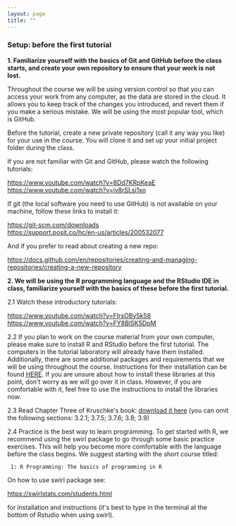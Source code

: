 ```yaml
---
layout: page
title: ""
---
```



### Setup: before the first tutorial


<b> 1. Familiarize yourself with the basics of Git and GitHub before the class starts, and create your own repository to ensure that your work is not lost.</b>

Throughout the course we will be using version control so that you can access your work from any computer, as the data are stored in the cloud. It allows  you to keep track of the changes you introduced, and revert them if you make a serious mistake. We will be using the most popular tool, which is GitHub.

Before the tutorial, create a new private repository (call it any way you like) for your use in the course. You will clone it and set up your initial project folder during the class.

If you are not familiar with Git and GitHub, please watch the following tutorials:

<a href="https://www.youtube.com/watch?v=8Dd7KRpKeaE ">https://www.youtube.com/watch?v=8Dd7KRpKeaE</a>      
<a href="https://www.youtube.com/watch?v=iv8rSLsi1xo">https://www.youtube.com/watch?v=iv8rSLsi1xo</a>


If git (the local software you need to use GitHub) is not available on your machine, follow these links to install it:

<a href="https://git-scm.com/downloads">https://git-scm.com/downloads</a>       
<a href="https://support.posit.co/hc/en-us/articles/200532077">https://support.posit.co/hc/en-us/articles/200532077</a>


And if you prefer to read about creating a new repo: 

<a href="https://docs.github.com/en/repositories/creating-and-managing-repositories/creating-a-new-repository">https://docs.github.com/en/repositories/creating-and-managing-repositories/creating-a-new-repository</a>


<b> 2. We will be using the R programming language and the RStudio IDE in class, familiarize yourself with the basics of these before the first tutorial. </b>

2.1  Watch these introductory tutorials: 

<a href="https://www.youtube.com/watch?v=FIrsOBy5k58">https://www.youtube.com/watch?v=FIrsOBy5k58</a>           
<a href="https://www.youtube.com/watch?v=FY8BISK5DpM ">https://www.youtube.com/watch?v=FY8BISK5DpM </a>
    
2.2 If you plan to work on the course material from your own computer, please make sure to install R and RStudio before the first tutorial. The computers in the tutorial laboratory will already have them installed. Additionally, there are some additional packages and requirements that we will be using throughout the course. Instructions for their installation can be found <a href="https://rfl-urbaniak.github.io/teaching/shared/setup_installation_instruction.pdf">HERE</a>. If you are unsure about how to install these libraries at this point, don't worry as we will go over it in class. However, if you are comfortable with it, feel free to use the instructions to install the libraries now.

2.3 Read Chapter Three of Kruschke's book: <a href="https://rfl-urbaniak.github.io/teaching/shared/Ch3_Kruschke.pdf">download it here</a> (you can omit the following sections: 3.2.1; 3.7.5; 3.7.6; 3.8; 3.9)

2.4 Practice is the best way to learn programming. To get started with R, we recommend using the swirl package to go through some basic practice exercises. This will help you become more comfortable with the language before the class begins. We suggest starting with the short course titled:

     1: R Programming: The basics of programming in R

On how to use swirl package see:  

 <a href="https://swirlstats.com/students.html">https://swirlstats.com/students.html</a>

for installation and instructions (it's best to type in the terminal at the bottom of Rstudio when using swirl).




